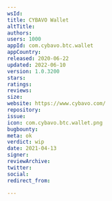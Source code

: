```yaml
---
wsId: 
title: CYBAVO Wallet
altTitle: 
authors: 
users: 1000
appId: com.cybavo.btc.wallet
appCountry: 
released: 2020-06-22
updated: 2022-06-10
version: 1.0.3200
stars: 
ratings: 
reviews: 
size: 
website: https://www.cybavo.com/
repository: 
issue: 
icon: com.cybavo.btc.wallet.png
bugbounty: 
meta: ok
verdict: wip
date: 2021-04-13
signer: 
reviewArchive: 
twitter: 
social: 
redirect_from: 

---
```


